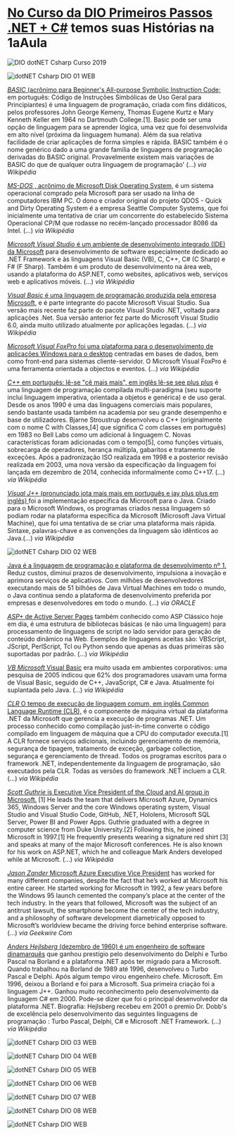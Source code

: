 # [No Curso da DIO Primeiros Passos .NET + C#](https://web.digitalinnovation.one/course/primeiros-passos-com-net-c/learning/21dba689-4655-48a6-b2b6-89a353220b16/) temos suas Histórias na 1aAula 

![DIO dotNET Csharp Curso 2019](https://user-images.githubusercontent.com/76437195/103577914-075fea80-4eac-11eb-9068-a8e58797dabc.jpg) 

![dotNET Csharp DIO 01 WEB](https://user-images.githubusercontent.com/76437195/103577670-9b7d8200-4eab-11eb-8113-5800c0f75e44.jpg) 

[*BASIC* (acrônimo para Beginner's All-purpose Symbolic Instruction Code;](https://pt.wikipedia.org/wiki/BASIC) em português: Código de Instruções Simbólicas de Uso Geral para Principiantes) é uma linguagem de programação, criada com fins didáticos, pelos professores John George Kemeny, Thomas Eugene Kurtz e Mary Kenneth Keller em 1964 no Dartmouth College.[1]. Basic pode ser uma opção de linguagem para se aprender lógica, uma vez que foi desenvolvida em alto nível (próxima da linguagem humana). Além da sua relativa facilidade de criar aplicações de forma simples e rápida. BASIC também é o nome genérico dado a uma grande família de linguagens de programação derivadas do BASIC original. Provavelmente existem mais variações de BASIC do que de qualquer outra linguagem de programação' (...) _via Wikipédia_ 

[*MS-DOS* , acrônimo de Microsoft Disk Operating System,](https://pt.wikipedia.org/wiki/MS-DOS) é um sistema operacional comprado pela Microsoft para ser usado na linha de computadores IBM PC. O dono e criador original do projeto QDOS - Quick and Dirty Operating System é a empresa Seattle Computer Systems, que foi inicialmente uma tentativa de criar um concorrente do estabelecido Sistema Operacional CP/M que rodasse no recém-lançado processador 8086 da Intel. (...) _via Wikipédia_

[*Microsoft Visual Studio* é um ambiente de desenvolvimento integrado (IDE) da Microsoft](https://pt.wikipedia.org/wiki/Microsoft_Visual_Studio) para desenvolvimento de software especialmente dedicado ao .NET Framework e às linguagens Visual Basic (VB), C, C++, C# (C Sharp) e F# (F Sharp). Também é um produto de desenvolvimento na área web, usando a plataforma do ASP.NET, como websites, aplicativos web, serviços web e aplicativos móveis. (...) _via Wikipédia_

[*Visual Basic* é uma linguagem de programação produzida pela empresa Microsoft,](https://pt.wikipedia.org/wiki/Visual_Basic) e é parte integrante do pacote Microsoft Visual Studio. Sua versão mais recente faz parte do pacote Visual Studio .NET, voltada para aplicações .Net. Sua versão anterior fez parte do Microsoft Visual Studio 6.0, ainda muito utilizado atualmente por aplicações legadas. (...) _via Wikipédia_

[*Microsoft Visual FoxPro* foi uma plataforma para o desenvolvimento de aplicações Windows para o desktop](https://pt.wikipedia.org/wiki/Visual_FoxPro) centradas em bases de dados, bem como front-end para sistemas cliente-servidor. O Microsoft Visual FoxPro é uma ferramenta orientada a objectos e eventos. (...) _via Wikipédia_ 

[*C++* em português: lê-se "cê mais mais", em inglês lê-se see plus plus](https://pt.wikipedia.org/wiki/C%2B%2B)  é uma linguagem de programação compilada multi-paradigma (seu suporte inclui linguagem imperativa, orientada a objetos e genérica) e de uso geral. Desde os anos 1990 é uma das linguagens comerciais mais populares, sendo bastante usada também na academia por seu grande desempenho e base de utilizadores. Bjarne Stroustrup desenvolveu o C++ (originalmente com o nome C with Classes,[4] que significa C com classes em português) em 1983 no Bell Labs como um adicional à linguagem C. Novas características foram adicionadas com o tempo[5], como funções virtuais, sobrecarga de operadores, herança múltipla, gabaritos e tratamento de exceções. Após a padronização ISO realizada em 1998 e a posterior revisão realizada em 2003, uma nova versão da especificação da linguagem foi lançada em dezembro de 2014, conhecida informalmente como C++17. (...) _via Wikipédia_

[*Visual J++* (pronunciado jota mais mais em português e jay plus plus em inglês) ](https://pt.wikipedia.org/wiki/Visual_J%2B%2B) foi a implementação específica da Microsoft para o Java. Criado para o Microsoft Windows, os programas criados nessa linguagem só podiam rodar na plataforma específica da Microsoft (Microsoft Java Virtual Machine), que foi uma tentativa de se criar uma plataforma mais rápida. Sintaxe, palavras-chave e as convenções da linguagem são idênticos ao Java.(...) _via Wikipédia_

![dotNET Csharp DIO 02 WEB](https://user-images.githubusercontent.com/76437195/103577692-a46e5380-4eab-11eb-9cc9-2b30150f52ff.jpg) 

[Java é a linguagem de programação e plataforma de desenvolvimento nº 1.](https://www.oracle.com/br/java/) Reduz custos, diminui prazos de desenvolvimento, impulsiona a inovação e aprimora serviços de aplicativos. Com milhões de desenvolvedores executando mais de 51 bilhões de Java Virtual Machines em todo o mundo, o Java continua sendo a plataforma de desenvolvimento preferida por empresas e desenvolvedores em todo o mundo. (...) _via ORACLE_

[*ASP+* de Active Server Pages](https://pt.wikipedia.org/wiki/ASP)  também conhecido como ASP Clássico hoje em dia, é uma estrutura de bibliotecas básicas (e não uma linguagem) para processamento de linguagens de script no lado servidor para geração de conteúdo dinâmico na Web. Exemplos de linguagens aceitas são: VBScript, JScript, PerlScript, Tcl ou Python sendo que apenas as duas primeiras são suportadas por padrão. (...) _via Wikipédia_

[*VB Microsoft* Visual Basic](https://pt.wikipedia.org/wiki/Visual_Basic) era muito usada em ambientes corporativos: uma pesquisa de 2005 indicou que 62% dos programadores usavam uma forma de Visual Basic, seguido de C++, JavaScript, C# e Java. Atualmente foi suplantada pelo Java. (...) _via Wikipédia_

[*CLR* O tempo de execução de linguagem comum, em inglês Common Language Runtime (CLR),](https://pt.wikipedia.org/wiki/Common_Language_Runtime) é o componente de máquina virtual da plataforma .NET da Microsoft que gerencia a execução de programas .NET. Um processo conhecido como compilação just-in-time converte o código compilado em linguagem de máquina que a CPU do computador executa.[1] A CLR fornece serviços adicionais, incluindo gerenciamento de memória, segurança de tipagem, tratamento de exceção, garbage collection, segurança e gerenciamento de thread. Todos os programas escritos para o framework .NET, independentemente da linguagem de programação, são executados pela CLR. Todas as versões do framework .NET incluem a CLR. (...) _via Wikipédia_

[*Scott Guthrie* is Executive Vice President of the Cloud and AI group in Microsoft.](https://en.wikipedia.org/wiki/Scott_Guthrie) [1] He leads the team that delivers Microsoft Azure, Dynamics 365, Windows Server and the core Windows operating system, Visual Studio and Visual Studio Code, GitHub, .NET, Hololens, Microsoft SQL Server, Power BI and Power Apps. Guthrie graduated with a degree in computer science from Duke University.[2] Following this, he joined Microsoft in 1997.[1] He frequently presents wearing a signature red shirt [3] and speaks at many of the major Microsoft conferences. He is also known for his work on ASP.NET, which he and colleague Mark Anders developed while at Microsoft. (...) _via Wikipédia_

[*Jason Zander* Microsoft Azure Executive Vice President](https://www.geekwire.com/2018/new-azure-chief-jason-zander-microsoft-lifer-link-companys-past-future/) has worked for many different companies, despite the fact that he’s worked at Microsoft his entire career. He started working for Microsoft in 1992, a few years before the Windows 95 launch cemented the company’s place at the center of the tech industry. In the years that followed, Microsoft was the subject of an antitrust lawsuit, the smartphone become the center of the tech industry, and a philosophy of software development diametrically opposed to Microsoft’s worldview became the driving force behind enterprise software. (...) _via Geekwire Com_

[*Anders Hejlsberg* (dezembro de 1960) é um engenheiro de software dinamarquês](https://pt.wikipedia.org/wiki/Anders_Hejlsberg) que ganhou prestígio pelo desenvolvimento do Delphi e Turbo Pascal na Borland e a plataforma .NET após ter migrado para a Microsoft. Quando trabalhou na Borland de 1989 até 1996, desenvolveu o Turbo Pascal e Delphi. Após algum tempo virou engenheiro chefe. Microsoft. Em 1996, deixou a Borland e foi para a Microsoft. Sua primeira criação foi a linguagem J++. Ganhou muito reconhecimento pelo desenvolvimento da linguagem C# em 2000. Pode-se dizer que foi o principal desenvolvedor da plataforma .NET. Biografia: Hejlsberg recebeu em 2001 o premio Dr. Dobb's de excelência pelo desenvolvimento das seguintes linguagens de programação : Turbo Pascal, Delphi, C# e Microsoft .NET Framework. (...) _via Wikipédia_

![dotNET Csharp DIO 03 WEB](https://user-images.githubusercontent.com/76437195/103577715-ad5f2500-4eab-11eb-8730-09dd2c9208ed.jpg) 

![dotNET Csharp DIO 04 WEB](https://user-images.githubusercontent.com/76437195/103577744-b819ba00-4eab-11eb-8caf-2eb0c740b159.jpg)

![dotNET Csharp DIO 05 WEB](https://user-images.githubusercontent.com/76437195/103577758-bf40c800-4eab-11eb-9325-8febc006dd90.jpg) 

![dotNET Csharp DIO 06 WEB](https://user-images.githubusercontent.com/76437195/103577782-c962c680-4eab-11eb-80a2-d3bbce491ca5.jpg) 

![dotNET Csharp DIO 07 WEB](https://user-images.githubusercontent.com/76437195/103577804-d384c500-4eab-11eb-9623-133c7aa64dd7.jpg)

![dotNET Csharp DIO 08 WEB](https://user-images.githubusercontent.com/76437195/103577833-df708700-4eab-11eb-939d-397aabd7cd50.jpg) 

![dotNET Csharp DIO WEB](https://user-images.githubusercontent.com/76437195/103578309-b3093a80-4eac-11eb-8e97-f508cfbb5caf.jpg)

